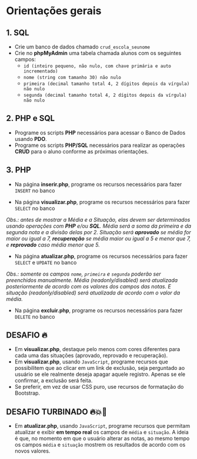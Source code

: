 # Orientações gerais

## 1. SQL

- Crie um banco de dados chamado `crud_escola_seunome`
- Crie no **phpMyAdmin** uma tabela chamada alunos com os seguintes campos:
    - `id (inteiro pequeno, não nulo, com chave primária e auto incrementado)`
    - `nome (string com tamanho 30) não nulo`
    - `primeira (decimal tamanho total 4, 2 dígitos depois da vírgula) não nulo`
    - `segunda (decimal tamanho total 4, 2 dígitos depois da vírgula) não nulo`

## 2. PHP e SQL        

- Programe os scripts **PHP** necessários para acessar o Banco de Dados usando **PDO**.
- Programe os scripts **PHP/SQL** necessários para realizar as operações **CRUD** para o aluno conforme as próximas orientações.

## 3. PHP

- Na página **inserir.php**, programe os recursos necessários para fazer `INSERT` no banco

- Na página **visualizar.php**, programe os recursos necessários para fazer `SELECT` no banco

*Obs.: antes de mostrar a Média e a Situação, elas devem ser determinados usando operações com **PHP** e/ou **SQL**. Média será a soma da primeira e da segunda nota e a divisão delas por 2. Situação será **aprovado** se média for maior ou igual a 7, **recuperação** se média maior ou igual a 5 e menor que 7, e **reprovado** caso média menor que 5.*

- Na página **atualizar.php**, programe os recursos necessários para fazer `SELECT` e `UPDATE` no banco

*Obs.: somente os campos `nome`, `primeira` e `segunda` poderão ser preenchidos manualmente. Média (readonly/disabled) será atualizada posteriormente de acordo com os valores dos campos das notas. E situação (readonly/disabled) será atualizada de acordo com o valor da média.*

- Na página **excluir.php**, programe os recursos necessários para fazer `DELETE` no banco


## DESAFIO 🔥

- Em **visualizar.php**, destaque pelo menos com cores diferentes para cada uma das situações (aprovado, reprovado e recuperação).
- Em **visualizar.php**, usando `JavaScript`, programe recursos que possibilitem que ao clicar em um link de exclusão, seja perguntado ao usuário se ele realmente deseja apagar aquele registro. Apenas se ele confirmar, a exclusão será feita.
- Se preferir, em vez de usar CSS puro, use recursos de formatação do Bootstrap.


## DESAFIO TURBINADO 🔥💥💯
- Em **atualizar.php**, usando `JavaScript`, programe recursos que permitam atualizar e exibir **em tempo real** os campos de `média` e `situação`. A ideia é que, no momento em que o usuário alterar as notas, ao mesmo tempo os campos `média` e `situação` mostrem os resultados de acordo com os novos valores.

